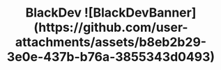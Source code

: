 <p align="center">
<h1 align="center">
  BlackDev
  ![BlackDevBanner](https://github.com/user-attachments/assets/b8eb2b29-3e0e-437b-b76a-3855343d0493)
  </h1>
</p>
